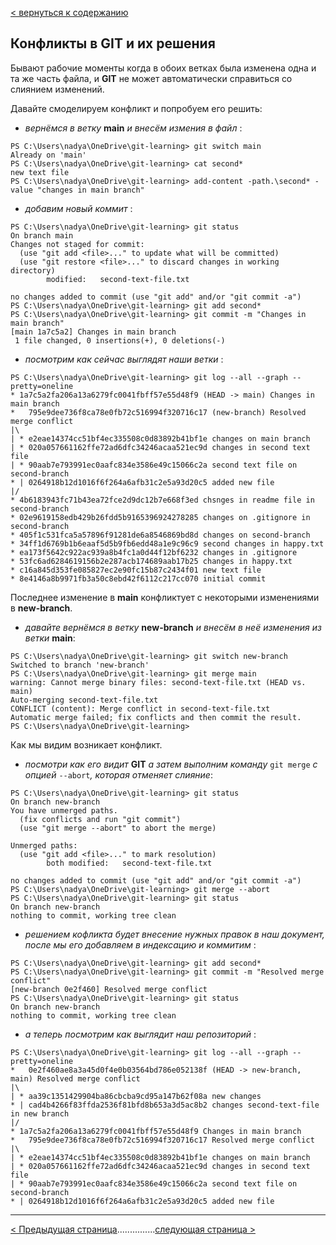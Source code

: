 [< вернуться к содержанию](./readme.md)

## Конфликты в **GIT** и их решения

Бывают рабочие моменты когда в обоих ветках была изменена одна и та же часть файла, и **GIT** не может автоматически справиться со слиянием изменений.

Давайте смоделируем конфликт и попробуем его решить:

- _вернёмся в ветку_ **main** _и внесём измения в файл_ :

```
PS C:\Users\nadya\OneDrive\git-learning> git switch main
Already on 'main'
PS C:\Users\nadya\OneDrive\git-learning> cat second*
new text file
PS C:\Users\nadya\OneDrive\git-learning> add-content -path.\second* -value "changes in main branch"
```

- _добавим новый коммит_ :

```
PS C:\Users\nadya\OneDrive\git-learning> git status
On branch main
Changes not staged for commit:
  (use "git add <file>..." to update what will be committed)
  (use "git restore <file>..." to discard changes in working directory)
        modified:   second-text-file.txt

no changes added to commit (use "git add" and/or "git commit -a")
PS C:\Users\nadya\OneDrive\git-learning> git add second*
PS C:\Users\nadya\OneDrive\git-learning> git commit -m "Changes in main branch"
[main 1a7c5a2] Changes in main branch
 1 file changed, 0 insertions(+), 0 deletions(-)
```

- _посмотрим как сейчас выглядят наши ветки_ :

```
PS C:\Users\nadya\OneDrive\git-learning> git log --all --graph --pretty=oneline
* 1a7c5a2fa206a13a6279fc0041fbff57e55d48f9 (HEAD -> main) Changes in main branch
*   795e9dee736f8ca78e0fb72c516994f320716c17 (new-branch) Resolved merge conflict
|\
| * e2eae14374cc51bf4ec335508c0d83892b41bf1e changes on main branch
| * 020a057661162ffe72ad6dfc34246acaa521ec9d changes in second text file
| * 90aab7e793991ec0aafc834e3586e49c15066c2a second text file on second-branch
* | 0264918b12d1016f6f264a6afb31c2e5a93d20c5 added new file
|/
* 4b6183943fc71b43ea72fce2d9dc12b7e668f3ed chsnges in readme file in second-branch
* 02e9619158edb429b26fdd5b9165396924278285 changes on .gitignore in second-branch
* 405f1c531fca5a57896f91281de6a8546869bd8d changes on second-branch
* 34ff1d6769b1b6eaaf5d5b9fb6edd48a1e9c96c9 second changes in happy.txt
* ea173f5642c922ac939a8b4fc1a0d44f12bf6232 changes in .gitignore
* 53fc6ad6284619156b2e287acb174689aab17b25 changes in happy.txt
* c16a845d353fe085827ec2e90fc15b87c2434f01 new text file
* 8e4146a8b9971fb3a50c8ebd42f6112c217cc070 initial commit
```

Последнее изменение в **main** конфликтует с некоторыми изменениями в **new-branch**.

- _давайте вернёмся в ветку_ **new-branch** _и внесём в неё изменения из ветки_ **main**:

```
PS C:\Users\nadya\OneDrive\git-learning> git switch new-branch
Switched to branch 'new-branch'
PS C:\Users\nadya\OneDrive\git-learning> git merge main
warning: Cannot merge binary files: second-text-file.txt (HEAD vs. main)
Auto-merging second-text-file.txt
CONFLICT (content): Merge conflict in second-text-file.txt
Automatic merge failed; fix conflicts and then commit the result.
PS C:\Users\nadya\OneDrive\git-learning>
```

Как мы видим возникает конфликт.

- _посмотри как его видит_ **GIT** _а затем выполним команду_ `git merge` _с опцией_ `--abort`_, которая отменяет слияние_:

```
PS C:\Users\nadya\OneDrive\git-learning> git status
On branch new-branch
You have unmerged paths.
  (fix conflicts and run "git commit")
  (use "git merge --abort" to abort the merge)

Unmerged paths:
  (use "git add <file>..." to mark resolution)
        both modified:   second-text-file.txt

no changes added to commit (use "git add" and/or "git commit -a")
PS C:\Users\nadya\OneDrive\git-learning> git merge --abort
PS C:\Users\nadya\OneDrive\git-learning> git status
On branch new-branch
nothing to commit, working tree clean
```

- _решением кофликта будет внесение нужных правок в наш документ, после мы его добавляем в индексацию и коммитим_ :

```
PS C:\Users\nadya\OneDrive\git-learning> git add second*
PS C:\Users\nadya\OneDrive\git-learning> git commit -m "Resolved merge conflict"
[new-branch 0e2f460] Resolved merge conflict
PS C:\Users\nadya\OneDrive\git-learning> git status
On branch new-branch
nothing to commit, working tree clean
```

- _а теперь посмотрим как выглядит наш репозиторий_ :

```
PS C:\Users\nadya\OneDrive\git-learning> git log --all --graph --pretty=oneline
*   0e2f460ae8a3a45d0f4e0b03564bd786e052138f (HEAD -> new-branch, main) Resolved merge conflict
|\
| * aa39c1351429904ba86cbcba9cd95a147b62f08a new changes
* | cad4b4266f83ffda2536f81bfd8b653a3d5ac8b2 changes second-text-file in new branch
|/
* 1a7c5a2fa206a13a6279fc0041fbff57e55d48f9 Changes in main branch
*   795e9dee736f8ca78e0fb72c516994f320716c17 Resolved merge conflict
|\
| * e2eae14374cc51bf4ec335508c0d83892b41bf1e changes on main branch
| * 020a057661162ffe72ad6dfc34246acaa521ec9d changes in second text file
| * 90aab7e793991ec0aafc834e3586e49c15066c2a second text file on second-branch
* | 0264918b12d1016f6f264a6afb31c2e5a93d20c5 added new file
```

---

[< Предыдущая страница](./15-tree-merge.md)...............[следующая страница >](./17-clone-repo.md)
